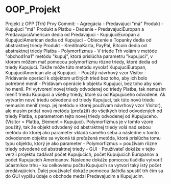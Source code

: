 # OOP_Projekt
Projekt z OPP (Trh)
Prvy Commit: - Agregácia - Predavajuci "má" Produkt
                         - Kupujuci "má" Produkt a Platbu
             - Dedenie   - PredavajuciEuropan a PredavajuciAmerican dedia od Predavajuci
                         - KupujuciEuropan a KupujuciAmerican dedia od Kupujuci
                         - Oblecenie a Topanky dedia od abstraktnej triedy Produkt
                         - KreditnaKarta, PayPal, Bitcoin dedia od abstraktnej triedy Platba
         - Polymorfizmus - V triede Trh volám v metóde "obchod1na1" metódu "kupuj", ktorá prislúcha 
                           parametru "kupujuci", v ktorom môžem mať pomocou polymorfizmu rôzne triedy, 
                           ktoré dedia od triedy Kupujuci. Takže môže túto metódu vyvolať KupujuciEuropan,
                           KupujuciAmerican ale aj Kupujuci.
                         - Použitý návrhový vzor Visitor - Pridávanie operácií k objektom určitých tried bez
                           toho, aby ich bolo potrebné meniť - Pridávam operácie k objektu Kupujuci, bez toho
                           aby som ho menil. Pri vytvorení novej triedy odvodenej od triedy Platba, tak nemusím
                           meniť triedu Kupujuci a všetky triedy, ktoré sú od Kupujuceho odvodené. Ak vytvorím
                           novú triedu odvodenú od triedy Kupujuci, tak túto novú triedu nemusím meniť (resp.
                           jej metódu v ktorej používam návrhový vzor Visitor), ale musím pridať novú metódu
                           (preťažiť) do všetkých tried odvodených od triedy Platba, s parametrom tejto novej
                           triedy odvodenej od Kupujuceho. (Visitor = Platba, Element = Kupujuci). Polymorfizmus
                           je v tomto vzore použitý, tak že objekt odvodený od abstraktnej triedy volá nad
                           sebou metódu do ktorej ako parameter vkladá samého seba a následne v tomto odvodenom
                           objekte sa vykoná tá preťažená metóda, ktorá prislúcha tomu typu objektu, ktorý je 
                           ako parameter - Polymorfizmus = používam rôzne triedy odvodené od abstraktnej triedy
                   - GUI - Používateľ dokáže v tejto verzii projektu zadávať počet Kupujucich, 
                           počet Kupujucich Europanov a počet Kupujucich Americanov. Následne dokáže pomocou 
                           tlačidla vytvoriť účastníkov trhu - ku celkovému počtu Kupujucih sa vytvorí taký istý
                           počet predávajúcich. Ďalej používateľ dokáže pomocou tlačidla spustiť trh čím sa do
                           GUI vypíšu údaje o obchode medzi Predavajucim a Kupujucim.
                             
